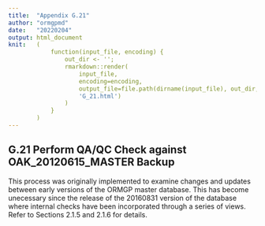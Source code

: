```yaml
---
title:  "Appendix G.21"
author: "ormgpmd"
date:   "20220204"
output: html_document
knit:   (
            function(input_file, encoding) {
                out_dir <- '';
                rmarkdown::render(
                    input_file,
                    encoding=encoding,
                    output_file=file.path(dirname(input_file), out_dir,
                    'G_21.html')
                )
            }
        )
---
```


## G.21 Perform QA/QC Check against OAK_20120615_MASTER Backup

This process was originally implemented to examine changes and updates between
early versions of the ORMGP master database.  This has become unecessary since
the release of the 20160831 version of the database where internal checks have
been incorporated through a series of views.  Refer to Sections 2.1.5 and
2.1.6 for details.

